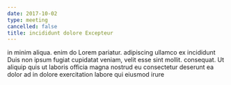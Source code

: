 ```yaml
---
date: 2017-10-02
type: meeting
cancelled: false
title: incididunt dolore Excepteur
---
```

in minim aliqua. enim do Lorem pariatur. adipiscing ullamco ex incididunt Duis non ipsum fugiat cupidatat veniam, velit esse sint mollit. consequat. Ut aliquip quis ut laboris officia magna nostrud eu consectetur deserunt ea dolor ad in dolore exercitation labore qui eiusmod irure